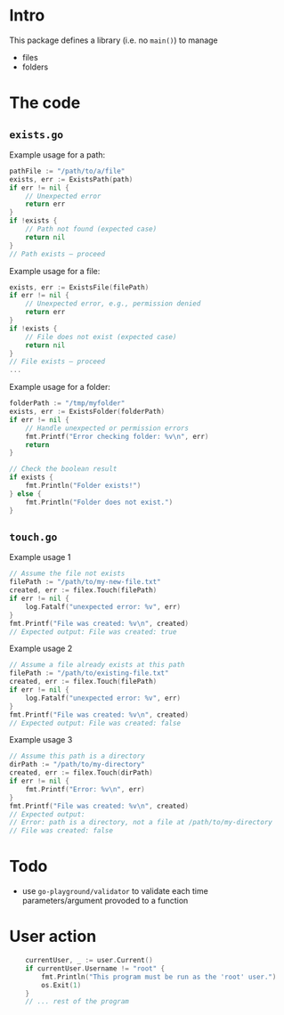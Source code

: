 # Intro

This package defines a library (i.e. no `main()`) to manage 
- files
- folders

# The code

## `exists.go`

Example usage for a path:
```go
pathFile := "/path/to/a/file"
exists, err := ExistsPath(path)
if err != nil {
    // Unexpected error
    return err
}
if !exists {
    // Path not found (expected case)
    return nil
}
// Path exists — proceed
```

Example usage for a file:
```go
exists, err := ExistsFile(filePath)
if err != nil {
    // Unexpected error, e.g., permission denied
    return err
}
if !exists {
    // File does not exist (expected case)
    return nil
}
// File exists — proceed
...
```

Example usage for a folder:
```go
folderPath := "/tmp/myfolder"
exists, err := ExistsFolder(folderPath)
if err != nil {
    // Handle unexpected or permission errors
    fmt.Printf("Error checking folder: %v\n", err)
    return
}

// Check the boolean result
if exists {
    fmt.Println("Folder exists!")
} else {
    fmt.Println("Folder does not exist.")
}
```






## `touch.go`
Example usage 1
```go
// Assume the file not exists
filePath := "/path/to/my-new-file.txt"
created, err := filex.Touch(filePath)
if err != nil {
	log.Fatalf("unexpected error: %v", err)
}
fmt.Printf("File was created: %v\n", created)
// Expected output: File was created: true
```

Example usage 2
```go
// Assume a file already exists at this path
filePath := "/path/to/existing-file.txt"
created, err := filex.Touch(filePath)
if err != nil {
	log.Fatalf("unexpected error: %v", err)
}
fmt.Printf("File was created: %v\n", created)
// Expected output: File was created: false
```

Example usage 3
```go
// Assume this path is a directory
dirPath := "/path/to/my-directory"
created, err := filex.Touch(dirPath)
if err != nil {
	fmt.Printf("Error: %v\n", err)
}
fmt.Printf("File was created: %v\n", created)
// Expected output:
// Error: path is a directory, not a file at /path/to/my-directory
// File was created: false
```

# Todo
- use `go-playground/validator` to validate each time parameters/argument provoded to a function

# User action
```go
    currentUser, _ := user.Current()
    if currentUser.Username != "root" {
        fmt.Println("This program must be run as the 'root' user.")
        os.Exit(1)
    }
    // ... rest of the program
```
